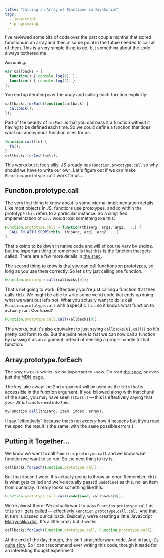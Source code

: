 ```yaml
---
title: "Calling an Array of Functions in JavaScript"
tags:
  - javascript
  - programming
---
```


I've reviewed some bits of code over the past couple months that stored functions in an array and then at some point in the future needed to call all of them. This is a very simple thing to do, but something about the code always bothered me.

Assuming:

``` js
var callbacks = [
  function() { console.log(1); },
  function() { console.log(2); }
];
```

You end up iterating over the array and calling each function explicitly:

``` js
callbacks.forEach(function(callback) {
  callback();
});
```

Part of the beauty of `forEach` is that you can pass it a function without it having to be defined each time. So we could define a function that does what our anonymous function does for us.

``` js
function call(fn) {
  fn();
}
callbacks.forEach(call);
```

This works but it feels silly. JS already has `Function.prototype.call` so why should we have to write our own. Let's figure out if we can make `Function.prototype.call` work for us...

## Function.prototype.call

The very first thing to know about is some internal implementation details. Like most objects in JS, functions use prototypes, and so within the prototype `this` refers to a particular instance. So a simplified implementation of `call` would look something like this:

``` js
Function.prototype.call = function(thisArg, arg1, arg2, ...) {
  CALL_FN_WITH_SCOPE(this, thisArg, arg1, arg2, ...);
}
```

That's going to be down in native code and will of course vary by engine, but the important thing to remember is that `this` is the function that gets called. There are a few more details in [the spec](http://es5.github.io/#x15.3.4.4).

The second thing to know is that you can call functions on prototypes, so long as you use them correctly. So let's try just calling one function.

``` js
Function.prototype.call(callbacks[0]);
```

That's not going to work. Effectively you're just calling a function that then calls `this`. We might be able to write some weird code that ends up doing what we want but let's not. What you actually want to do is call `Function.prototype.call` with a specific `this` so it knows what function to actually run. Confused?

``` js
Function.prototype.call.call(callbacks[0]);
```

This works, but it's also equivalent to just saying `callbacks[0].call()` so it's pretty bad form to do. But the point here is that we can now call a function by passing it as an argument instead of needing a proper handle to that function.

## Array.prototype.forEach

The way `forEach` works is also important to know. Go read [the spec](http://es5.github.io/#x15.4.4.18), or even just the [MDN page](https://developer.mozilla.org/en-US/docs/JavaScript/Reference/Global_Objects/Array/forEach).

The key take away: the 2nd argument will be used as the `this` that is accessible in the function argument. If you followed along with that chunk of the spec, you may have seen `[[Call]]` — this is effectively saying that your JS is transformed into this:

``` js
myFunction.call(thisArg, item, index, array);
```

(I say "effectively" because that's not *exactly* how it happens but if you read the spec, the result is the same, with the same possible errors.)

## Putting it Together...

We know we want to call `Function.prototype.call` and we know what function we want to be run. So the next thing to try is:

``` js
callbacks.forEach(Function.prototype.call);
```

But that doesn't work. It's actually going to throw an error. Remember, `this` is what gets called and we've actually passed `undefined` as this, not an item from our array. It really looks something like this:

``` js
Function.prototype.call.call(undefined, callbacks[0]);
```

We're almost there. We actually want to pass `Function.prototype.call` as `this` so it gets called — effectively `Function.prototype.call.call`. And that in turn is passed our callback. Basically, we're creating a little JavaScript [Matryoshka doll](http://en.wikipedia.org/wiki/Matryoshka_doll). It's a little crazy but it works.

``` js
callbacks.forEach(Function.prototype.call, Function.prototype.call);
```

At the end of the day though, this isn't straightforward code. And in fact, [it's quite slow](http://jsperf.com/call-vs-prototype-call). So I can't recommend ever writing this code, though it made for an interesting thought experiment.
